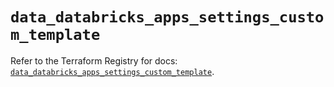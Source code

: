 # `data_databricks_apps_settings_custom_template`

Refer to the Terraform Registry for docs: [`data_databricks_apps_settings_custom_template`](https://registry.terraform.io/providers/databricks/databricks/1.91.0/docs/data-sources/apps_settings_custom_template).
